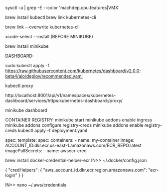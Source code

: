 sysctl -a | grep -E --color 'machdep.cpu.features|VMX' 

brew install kubectl
brew link kubernetes-cli

brew link --overwrite kubernetes-cli

xcode-select --install (BEFORE MINIKUBE)

brew install minikube


DASHBOARD:

sudo kubectl apply -f https://raw.githubusercontent.com/kubernetes/dashboard/v2.0.0-beta4/aio/deploy/recommended.yaml

kubectl proxy

http://localhost:8001/api/v1/namespaces/kubernetes-dashboard/services/https:kubernetes-dashboard:/proxy/


minikube dashboard


CONTAINER REGISTRY:
minikube start
minikube addons enable ingress
minikube addons configure registry-creds
minikube addons enable registry-creds
kubectl apply -f deployment.yaml


spec:
  template:
    spec:
      containers:
      - name: my-container
        image: ACCOUNT_ID.dkr.ecr.us-east-1.amazonaws.com/ECR_REPO:latest
      imagePullSecrets:
      - name: awsecr-cred
      
      
   brew install docker-credential-helper-ecr
IN>> ~/.docker/config.json

{
	"credHelpers": {
		"aws_account_id.dkr.ecr.region.amazonaws.com": "ecr-login"
	}
}

IN>> nano ~/.aws/credentials


